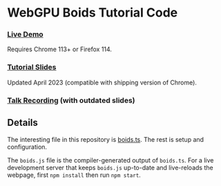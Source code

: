 # WebGPU Boids Tutorial Code

### [Live Demo](https://kai.graphics/webgpu-boids/)

Requires Chrome 113+ or Firefox 114.

### [Tutorial Slides](https://docs.google.com/presentation/d/1PmiL6a6_mVhAGK96GKJSutbdv81KdXlEN3Yr0e_SS2s/edit#slide=id.g2181ff0d0d7_4_86)

Updated April 2023 (compatible with shipping version of Chrome).

### [Talk Recording](https://youtu.be/OIfqWD5NlNc&t=1605s) (with outdated slides)

## Details

The interesting file in this repository is [boids.ts](boids.ts). The rest is setup and configuration.

The `boids.js` file is the compiler-generated output of `boids.ts`.
For a live development server that keeps `boids.js` up-to-date and live-reloads
the webpage, first `npm install` then run `npm start`.
